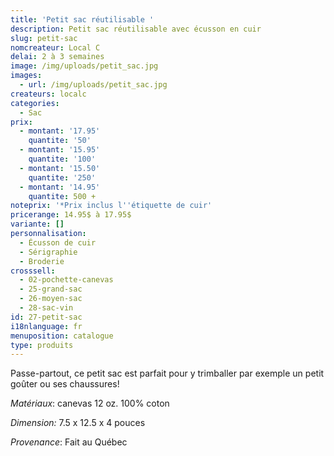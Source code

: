 ```yaml
---
title: 'Petit sac réutilisable '
description: Petit sac réutilisable avec écusson en cuir
slug: petit-sac
nomcreateur: Local C
delai: 2 à 3 semaines
image: /img/uploads/petit_sac.jpg
images:
  - url: /img/uploads/petit_sac.jpg
createurs: localc
categories:
  - Sac
prix:
  - montant: '17.95'
    quantite: '50'
  - montant: '15.95'
    quantite: '100'
  - montant: '15.50'
    quantite: '250'
  - montant: '14.95'
    quantite: 500 +
noteprix: '*Prix inclus l''étiquette de cuir'
pricerange: 14.95$ à 17.95$
variante: []
personnalisation:
  - Écusson de cuir
  - Sérigraphie
  - Broderie
crosssell:
  - 02-pochette-canevas
  - 25-grand-sac
  - 26-moyen-sac
  - 28-sac-vin
id: 27-petit-sac
i18nlanguage: fr
menuposition: catalogue
type: produits
---
```

Passe-partout, ce petit sac est parfait pour y trimballer par exemple un petit goûter ou ses chaussures!

_Matériaux_: canevas 12 oz. 100% coton

_Dimension:_ 7.5 x 12.5 x 4 pouces

*Provenance*: Fait au Québec


